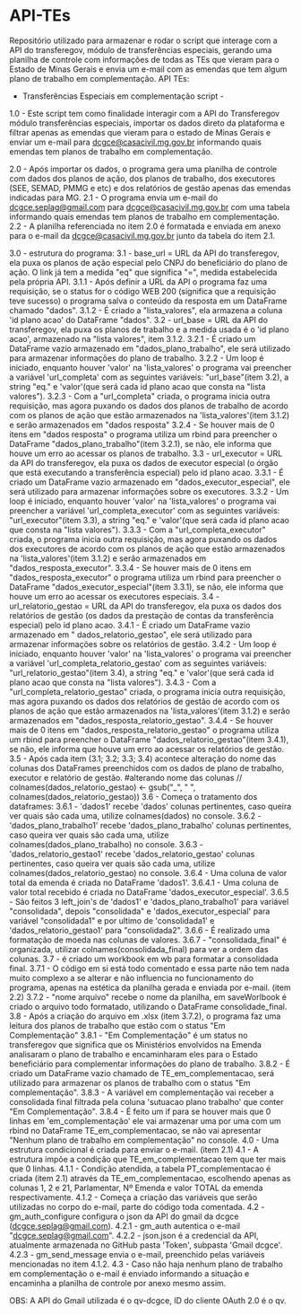 # API-TEs
Repositório utilizado para armazenar e rodar o script que interage com a API do transferegov, módulo de transferências especiais, gerando uma planilha de controle com informações de todas as TEs que vieram para o Estado de Minas Gerais e envia um e-mail com as emendas que tem algum plano de trabalho em complementação.
API TEs:

- Transferências Especiais em complementação script - 

1.0 - Este script tem como finalidade interagir com a API do Transferegov módulo transferências especiais, importar os dados direto da plataforma e filtrar apenas as emendas que vieram para o estado de Minas Gerais e enviar um e-mail para dcgce@casacivil.mg.gov.br informando quais emendas tem planos de trabalho em complementação. 

2.0 - Após importar os dados, o programa gera uma planilha de controle com dados dos planos de ação, dos planos de trabalho, dos executores (SEE, SEMAD, PMMG e etc) e dos relatórios de gestão apenas das emendas indicadas para MG.
	2.1 - O programa envia um e-mail do dcgce.seplag@gmail.com para dcgce@casacivil.mg.gov.br com uma tabela informando quais emendas tem planos de trabalho em complementação.
	2.2 - A planilha referenciada no item 2.0 é formatada e enviada em anexo para o e-mail da dcgce@casacivil.mg.gov.br junto da tabela do item 2.1.

3.0 - estrutura do programa:
	3.1 - base_url = URL da API do transferegov, ela puxa os planos de ação especial pelo CNPJ do beneficiário do plano de ação. O link já tem a medida "eq" que significa "=", medida estabelecida pela própria API.
		3.1.1 - Após definir a URL da API o programa faz uma requisição, se o status for o código WEB 200 (significa que a requisição teve sucesso) o programa salva o conteúdo da resposta em um DataFrame chamado "dados".
		3.1.2 - É criado a "lista_valores", ela armazena a coluna 'id plano acao' do DataFrame "dados".
	3.2 - url_base = URL da API do transferegov, ela puxa os planos de trabalho e a medida usada é o 'id plano acao', armazenado na "lista valores", item 3.1.2.
		3.2.1 - É criado um DataFrame vazio armazenado em "dados_plano_trabalho", ele será utilizado para armazenar informações do plano de trabalho.
		3.2.2 - Um loop é iniciado, enquanto houver 'valor' na 'lista_valores' o programa vai preencher a variável 'url_completa' com as seguintes variáveis: "url_base"(item 3.2), a string "eq." e 'valor'(que será cada id plano acao que consta na "lista valores").
		3.2.3 - Com a "url_completa" criada, o programa inicia outra requisição, mas agora puxando os dados dos planos de trabalho de acordo com os planos de ação que estão armazenados na 'lista_valores'(item 3.1.2) e serão armazenados em "dados resposta"
		3.2.4 - Se houver mais de 0 itens em "dados resposta" o programa utiliza um rbind para preencher o DataFrame "dados_plano_trabalho"(item 3.2.1), se não, ele informa que houve um erro ao acessar os planos de trabalho.
	3.3 - url_executor = URL da API do transferegov, ela puxa os dados de executor especial (o órgão que está executando a transferência especial) pelo id plano acao.
		3.3.1 -  É criado um DataFrame vazio armazenado em "dados_executor_especial", ele será utilizado para armazenar informações sobre os executores.
		3.3.2 - Um loop é iniciado, enquanto houver 'valor' na 'lista_valores' o programa vai preencher a variável 'url_completa_executor' com as seguintes variáveis: "url_executor"(item 3.3), a string "eq." e 'valor'(que será cada id plano acao que consta na "lista valores").
		3.3.3 - Com a "url_completa_executor" criada, o programa inicia outra requisição, mas agora puxando os dados dos executores de acordo com os planos de ação que estão armazenados na 'lista_valores'(item 3.1.2) e serão armazenados em "dados_resposta_executor".
		3.3.4 - Se houver mais de 0 itens em "dados_resposta_executor" o programa utiliza um rbind para preencher o DataFrame "dados_executor_especial"(item 3.3.1), se não, ele informa que houve um erro ao acessar os executores especiais.
	3.4 - url_relatorio_gestao = URL da API do transferegov, ela puxa os dados dos relatórios de gestão (os dados da prestação de contas da transferência especial) pelo id plano acao.
		3.4.1 -  É criado um DataFrame vazio armazenado em "
dados_relatorio_gestao", ele será utilizado para armazenar informações sobre os relatórios de gestão.
		3.4.2 - Um loop é iniciado, enquanto houver 'valor' na 'lista_valores' o programa vai preencher a variável 'url_completa_relatorio_gestao' com as seguintes variáveis: "url_relatorio_gestao"(item 3.4), a string "eq." e 'valor'(que será cada id plano acao que consta na "lista valores").
		3.4.3 - Com a "url_completa_relatorio_gestao" criada, o programa inicia outra requisição, mas agora puxando os dados dos relatórios de gestão de acordo com os planos de ação que estão armazenados na 'lista_valores'(item 3.1.2) e serão armazenados em "dados_resposta_relatorio_gestao".
		3.4.4 - Se houver mais de 0 itens em "dados_resposta_relatorio_gestao" o programa utiliza um rbind para preencher o DataFrame "dados_relatorio_gestao"(item 3.4.1), se não, ele informa que houve um erro ao acessar os relatórios de gestão.
	3.5 - Após cada item (3.1; 3.2; 3.3; 3.4) acontece alteração do nome das colunas dos DataFrames preenchidos com os dados de plano de trabalho, executor e relatório de gestão. #alterando nome das colunas // colnames(dados_relatorio_gestao) <- gsub("_", " ", colnames(dados_relatorio_gestao))
	3.6 - Começa o tratamento dos dataframes:
		3.6.1 - 'dados1' recebe 'dados' colunas pertinentes, caso queira ver quais são cada uma, utilize colnames(dados) no console.
		3.6.2 - 'dados_plano_trabalho1' recebe 'dados_plano_trabalho' colunas pertinentes, caso queira ver quais são cada uma, utilize colnames(dados_plano_trabalho) no console.
		3.6.3 - 'dados_relatorio_gestao1' recebe 'dados_relatorio_gestao' colunas pertinentes, caso queira ver quais são cada uma, utilize colnames(dados_relatorio_gestao) no console.
		3.6.4 - Uma coluna de valor total da emenda é criada no DataFrame 'dados1'.
			3.6.4.1 - Uma coluna de valor total recebido é criada no DataFrame 'dados_executor_especial'.
		3.6.5 - São feitos 3 left_join's de 'dados1' e 'dados_plano_trabalho1' para variável "consolidada", depois "consolidada" e 'dados_executor_especial' para variável "consolidada1" e por ultimo de 'consolidada1' e 'dados_relatorio_gestao1' para "consolidada2".
		3.6.6 - É realizado uma formatação de moeda nas colunas de valores.
		3.6.7 - "consolidada_final" é organizada, utilizar colnames(consolidada_final) para ver a ordem das colunas.
	3.7 - é criado um workbook em wb para formatar a consolidada final.
		3.7.1 - O código em si está todo comentado e essa parte não tem nada muito complexo a se alterar e não influencia no funcionamento do programa, apenas na estética da planilha gerada e enviada por e-mail. (item 2.2)
		3.7.2 - "nome arquivo" recebe o nome da planilha, em saveWorlbook é criado o arquivo todo formatado, utilizando o DataFrame consolidade_final.
	3.8 - Após a criação do arquivo em .xlsx (item 3.7.2), o programa faz uma leitura dos planos de trabalho que estão com o status "Em Complementação"
		3.8.1 - "Em Complementação" é um status no transferegov que significa que os Ministérios envolvidos na Emenda analisaram o plano de trabalho e encaminharam eles para o Estado beneficiário para complementar informações do plano de trabalho.
		3.8.2 - É criado um DataFrame vazio chamado de TE_em_complementacao, será utilizado para armazenar os planos de trabalho com o status "Em complementação".
		3.8.3 - A variável em complementação vai receber a consolidada final filtrada pela coluna 'sutuacao plano trabalho' que conter "Em Complementação".
		3.8.4 - É feito um if para se houver mais que 0 linhas em 'em_complementação' ele vai armazenar uma por uma com um rbind no DataFrame TE_em_complementacao, se não vai apresentar "Nenhum plano de trabalho em complementação" no console.
4.0 - Uma estrutura condicional é criada para enviar o e-mail. (item 2.1)
	4.1 - A estrutura impõe a condição que TE_em_complementacao tem que ter mais que 0 linhas.
		4.1.1 - Condição atendida, a tabela PT_complementacao é criada (item 2.1) através da TE_em_complementacao, escolhendo apenas as colunas 1, 2 e 21, Parlamentar, Nº Emenda e valor TOTAL da emenda respectivamente.
		4.1.2 - Começa a criação das variáveis que serão utilizadas no corpo do e-mail, parte do código toda comentada.
	4.2 - gm_auth_configure configura o json da API do gmail da dcgce (dcgce.seplag@gmail.com).
		4.2.1 - gm_auth autentica o e-mail "dcgce.seplag@gmail.com".
		4.2.2 - json.json é a credencial da API, atualmente armazenada no GitHub pasta 'Token', subpasta 'Gmail dcgce'.
		4.2.3 - gm_send_message envia o e-mail, preenchido pelas variáveis mencionadas no item 4.1.2.
	4.3 - Caso não haja nenhum plano de trabalho em complementação o e-mail é enviado informando a situação e encaminha a planilha de controle por anexo mesmo assim.


OBS: A API do Gmail utilizada é o qv-dcgce, ID do cliente OAuth 2.0 é o qv.		
		

